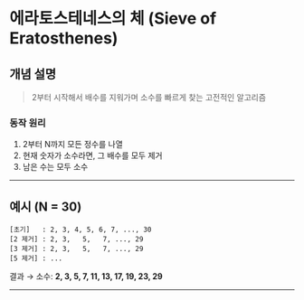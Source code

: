 # 에라토스테네스의 체 (Sieve of Eratosthenes)

## 개념 설명

> 2부터 시작해서 배수를 지워가며 소수를 빠르게 찾는 고전적인 알고리즘

### 동작 원리

1. 2부터 N까지 모든 정수를 나열
2. 현재 숫자가 소수라면, 그 배수를 모두 제거
3. 남은 수는 모두 소수

---

## 예시 (N = 30)

```
[초기]   : 2, 3, 4, 5, 6, 7, ..., 30
[2 제거] : 2, 3,   5,   7, ..., 29
[3 제거] : 2, 3,   5,   7, ..., 29
[5 제거] : ...
```

결과 → 소수: **2, 3, 5, 7, 11, 13, 17, 19, 23, 29**

---

